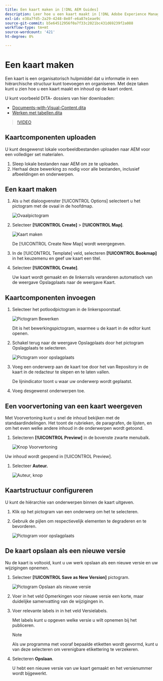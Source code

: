 ```yaml
---
title: Een kaart maken in [!DNL AEM Guides]
description: Leer hoe u een kaart maakt in [!DNL Adobe Experience Manager Guides]
exl-id: e38a7fd5-2a29-4248-8e8f-e6a87e1eae9c
source-git-commit: b5e64512956f0a7f33c2021bc431d69239f2a088
workflow-type: tm+mt
source-wordcount: '421'
ht-degree: 0%

---
```


# Een kaart maken

Een kaart is een organisatorisch hulpmiddel dat u informatie in een hiërarchische structuur kunt toevoegen en organiseren. Met deze taken kunt u zien hoe u een kaart maakt en inhoud op de kaart ordent.

U kunt voorbeeld DITA- dossiers van hier downloaden:

* [Documents-with-Visual-Content.dita](assets/working-with-maps/Documents-with-Visual-Content.dita)
* [Werken met tabellen.dita](assets/working-with-maps/Working-with-Tables.dita)

>[!VIDEO](https://video.tv.adobe.com/v/336725?quality=12&learn=on)

## Kaartcomponenten uploaden

U kunt desgewenst lokale voorbeeldbestanden uploaden naar AEM voor een vollediger set materialen.

1. Sleep lokale bestanden naar AEM om ze te uploaden.
1. Herhaal deze bewerking zo nodig voor alle bestanden, inclusief afbeeldingen en onderwerpen.

## Een kaart maken

1. Als u het dialoogvenster [!UICONTROL Options] selecteert u het pictogram met de ovaal in de hoofdmap.

   ![Ovaalpictogram](images/lesson-8/ellipses-9.png)

1. Selecteer **[!UICONTROL Create]** > **[!UICONTROL Map]**.


   ![Kaart maken](images/lesson-8/create-map-with-markings.png)

   De [!UICONTROL Create New Map] wordt weergegeven.

1. In de [!UICONTROL Template] veld, selecteren **[!UICONTROL Bookmap]** in het keuzemenu en geef uw kaart een titel.
1. Selecteer **[!UICONTROL Create]**.

   Uw kaart wordt gemaakt en de linkerrails veranderen automatisch van de weergave Opslagplaats naar de weergave Kaart.

## Kaartcomponenten invoegen

1. Selecteer het potloodpictogram in de linkerspoorstaaf.

   ![Pictogram Bewerken](images/lesson-8/pencil-icon.png)

   Dit is het bewerkingspictogram, waarmee u de kaart in de editor kunt openen.

1. Schakel terug naar de weergave Opslagplaats door het pictogram Opslagplaats te selecteren.

   ![Pictogram voor opslagplaats](images/common/repository-icon.png)

1. Voeg een onderwerp aan de kaart toe door het van Repository in de kaart in de redacteur te slepen en te laten vallen.

   De lijnindicator toont u waar uw onderwerp wordt geplaatst.

1. Voeg desgewenst onderwerpen toe.

## Een voorvertoning van een kaart weergeven

Met Voorvertoning kunt u snel de inhoud bekijken met de standaardindelingen. Het toont de rubrieken, de paragrafen, de lijsten, en om het even welke andere inhoud in de onderwerpen wordt getoond.

1. Selecteren **[!UICONTROL Preview]** in de bovenste zwarte menubalk.

   ![Knop Voorvertoning](images/common/select-preview.png)

Uw inhoud wordt geopend in [!UICONTROL Preview].

1. Selecteer **Auteur.**

   ![Auteur, knop](images/lesson-5/author-map.png)

## Kaartstructuur configureren

U kunt de hiërarchie van onderwerpen binnen de kaart uitgeven.

1. Klik op het pictogram van een onderwerp om het te selecteren.
2. Gebruik de pijlen om respectievelijk elementen te degraderen en te bevorderen.

   ![Pictogram voor opslagplaats](images/lesson-8/left-right.png)

## De kaart opslaan als een nieuwe versie

Nu de kaart is voltooid, kunt u uw werk opslaan als een nieuwe versie en uw wijzigingen opnemen.

1. Selecteer **[!UICONTROL Save as New Version]** pictogram.

   ![Pictogram Opslaan als nieuwe versie](images/common/save-as-new-version.png)

1. Voer in het veld Opmerkingen voor nieuwe versie een korte, maar duidelijke samenvatting van de wijzigingen in.

1. Voer relevante labels in in het veld Versielabels.

   Met labels kunt u opgeven welke versie u wilt opnemen bij het publiceren.

   >[!NOTE]
   > 
   > Als uw programma met vooraf bepaalde etiketten wordt gevormd, kunt u van deze selecteren om verenigbare etikettering te verzekeren.

1. Selecteren **Opslaan**.

   U hebt een nieuwe versie van uw kaart gemaakt en het versienummer wordt bijgewerkt.
